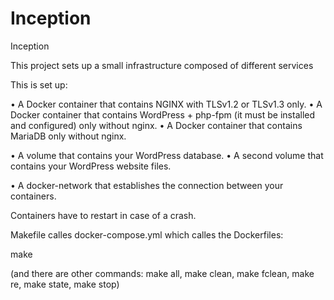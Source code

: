 # Inception

Inception

This project sets up a small infrastructure composed of different services

This is set up:

• A Docker container that contains NGINX with TLSv1.2 or TLSv1.3 only.
• A Docker container that contains WordPress + php-fpm (it must be installed and
configured) only without nginx.
• A Docker container that contains MariaDB only without nginx.

• A volume that contains your WordPress database.
• A second volume that contains your WordPress website files.

• A docker-network that establishes the connection between your containers.

Containers have to restart in case of a crash.

Makefile calles docker-compose.yml which calles the Dockerfiles:

make

(and there are other commands: make all, make clean, make fclean, make re, make state, make stop)
